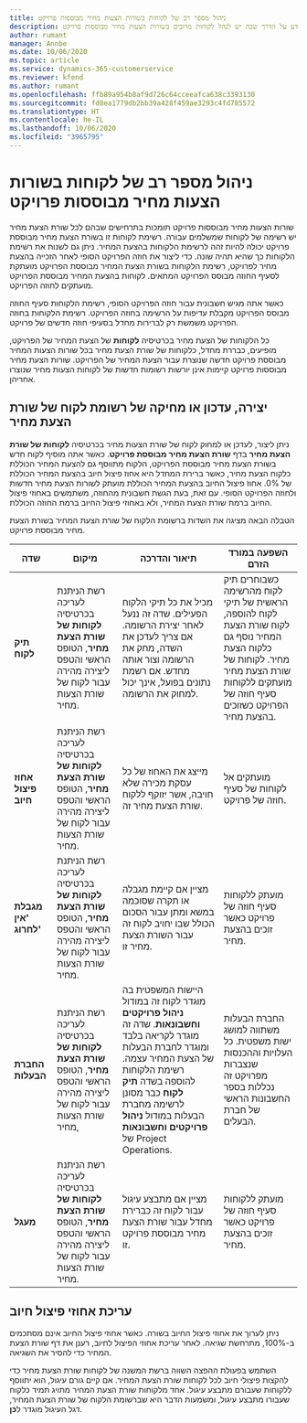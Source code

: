 ```yaml
---
title: ניהול מספר רב של לקוחות בשורות הצעות מחיר מבוססות פרויקט
description: נושא זה מספק מידע על הדרך שבה יש לנהל לקוחות מרובים בשורות הצעות מחיר מבוססות פרויקט.
author: rumant
manager: Annbe
ms.date: 10/06/2020
ms.topic: article
ms.service: dynamics-365-customerservice
ms.reviewer: kfend
ms.author: rumant
ms.openlocfilehash: ffb89a954b8af9d726c64cceeafca638c3393130
ms.sourcegitcommit: fd8ea1779db2bb39a428f459ae3293c4fd785572
ms.translationtype: HT
ms.contentlocale: he-IL
ms.lasthandoff: 10/06/2020
ms.locfileid: "3965795"
---
```

# <a name="manage-multiple-customers-on-project-based-quote-lines"></a>ניהול מספר רב של לקוחות בשורות הצעות מחיר מבוססות פרויקט

שורות הצעות מחיר מבוססות פרויקט תומכות בתרחישים שבהם לכל שורת הצעת מחיר יש רשימה של לקוחות שמשלמים עבורה. רשימת לקוחות זו בשורת הצעת מחיר מבוססת פרויקט יכולה להיות זהה לרשימת הלקוחות בהצעת המחיר. ניתן גם לשנות את רשימת הלקוחות כך שהיא תהיה שונה. כדי ליצור את חוזה הפרויקט הסופי לאחר הזכייה בהצעת מחיר לפרויקט, רשימת הלקוחות בשורת הצעת המחיר מבוססת הפרויקט מועתקת לסעיף החוזה מבוסס הפרויקט המתאים. לקוחות בהצעת המחיר מבוססת הפרויקט מועתקים לחוזה הפרויקט.

כאשר אתה מגיש חשבונית עבור חוזה הפרויקט הסופי, רשימת הלקוחות סעיף החוזה מבוסס הפרויקט מקבלת עדיפות על הרשימה בחוזה הפרויקט. רשימת הלקוחות בחוזה הפרויקט משמשת רק לברירות מחדל בסעיפי חוזה חדשים של פרויקט.

כל הלקוחות של הצעת מחיר בכרטיסיה **לקוחות** של הצעת המחיר של הפרויקט, מופיעים, כבררת מחדל, כלקוחות של שורת הצעת מחיר בכל שורות הצעות המחיר מבוססת פרויקט חדשה שנוצרת עבור הצעת המחיר של הפרויקט. שורות הצעת מחיר מבוססות פרויקט קיימות אינן יורשות רשומות חדשות של לקוחות הצעות מחיר שנוצרו אחריהן.

## <a name="create-update-or-delete-a-quote-line-customer-record"></a>יצירה, עדכון או מחיקה של רשומת לקוח של שורת הצעת מחיר

ניתן ליצור, לעדכן או למחוק לקוח של שורת הצעות מחיר בכרטיסיה **לקוחות של שורת הצעת מחיר** בדף **שורת הצעת מחיר מבוססת פרויקט**. כאשר אתה מוסיף לקוח חדש בשורת הצעת מחיר מבוססת הפרויקט, הלקוח מתווסף גם להצעת המחיר הכוללת כלקוח הצעת מחיר, כאשר ברירת המחדל היא אחוז פיצול חיוב בהצעת המחיר הכוללת של 0%. אחוז פיצול החיוב בהצעת המחיר הכוללת מועתק לשורות הצעת מחיר חדשות ולחוזה הפרויקט הסופי. עם זאת, בעת הגשת חשבונית מהחוזה, משתמשים באחוזי פיצול החיוב ברמת שורת הצעת המחיר, ולא באחוזי פיצול החיוב ברמת החוזה הכוללת. 

הטבלה הבאה מציגה את השדות ברשומת הלקוח של שורת הצעת המחיר בשורת הצעת מחיר מבוססת פרויקט.

| שדה | מיקום | תיאור והדרכה | השפעה במורד הזרם |
| --- | --- | --- | --- |
| **תיק לקוח** | רשת הניתנת לעריכה בכרטיסיה **לקוחות של שורת הצעת מחיר**, הטופס הראשי והטפס ליצירה מהירה עבור לקוח של שורת הצעות מחיר. | מכיל את כל תיקי הלקוח הפעילים. שדה זה ננעל לאחר יצירת הרשומה. אם צריך לעדכן את השדה, מחק את הרשומה וצור אותה מחדש. אם רשמת נתונים בפועל, אינך יכול למחוק את הרשומה. | כשבוחרים תיק לקוח מהרשימה הראשית של תיקי לקוח להוספה, לקוח שורת הצעת המחיר נוסף גם כלקוח הצעת מחיר. לקוחות של שורת הצעת מחיר מועתקים ללקוחות סעיף חוזה של הפרויקט כשזוכים בהצעת מחיר. |
| **אחוז פיצול חיוב** | רשת הניתנת לעריכה בכרטיסיה **לקוחות של שורת הצעת מחיר**, הטופס הראשי והטפס ליצירה מהירה עבור לקוח של שורת הצעות מחיר. | מייצג את האחוז של כל עסקת מכירה שלא חויבה, אשר יזוקף ללקוח שורת הצעת מחיר זה. | מועתקים אל לקוחות של סעיף חוזה של פרויקט. |
| **מגבלת 'אין לחרוג'** | רשת הניתנת לעריכה בכרטיסיה **לקוחות של שורת הצעת מחיר**, הטופס הראשי והטפס ליצירה מהירה עבור לקוח של שורת הצעות מחיר. | מציין אם קיימת מגבלה או תקרה שסוכמה במשא ומתן עבור הסכום הכולל שבו יחויב לקוח זה עבור השורת הצעת מחיר זו. | מועתק ללקוחות סעיף חוזה של פרויקט כאשר זוכים בהצעת מחיר. |
| **החברת הבעלות** | רשת הניתנת לעריכה בכרטיסיה **לקוחות של שורת הצעת מחיר**, הטופס הראשי והטפס ליצירה מהירה עבור לקוח של שורת הצעות מחיר, | היישות המשפטית בה מוגדר לקוח זה במודול **ניהול פרויקטים וחשבונאות**. שדה זה מוגדר לקריאה בלבד ומוגדר לחברת הבעלות של הצעת המחיר עצמה. רשימת הלקוחות להוספה בשדה **תיק לקוח** כבר מסונן לרשימה מחברת הבעלות במודול **ניהול פרויקטים וחשבונאות** של Project Operations. | החברת הבעלות משתווה למושג ישות משפטית. כל העלויות וההכנסות שנצברות מפרויקט זה נכללות בספר החשבונות הראשי של חברת הבעלים. |
| **מעגל** | רשת הניתנת לעריכה בכרטיסיה **לקוחות של שורת הצעת מחיר**, הטופס הראשי והטפס ליצירה מהירה עבור לקוח של שורת הצעות מחיר. | מציין אם מתבצע עיגול עבור לקוח זה כברירת מחדל עבור שורת הצעת מחיר מבוססת פרויקט זו. | מועתק ללקוחות סעיף חוזה של פרויקט כאשר זוכים בהצעת מחיר. |

## <a name="edit-billing-split-percentages"></a>עריכת אחוזי פיצול חיוב

ניתן לערוך את אחוזי פיצול החיוב בשורה. כאשר אחוזי פיצול החיוב אינם מסתכמים ב-100%, מתרחשת שגיאה. לאחר עריכת אחוזי הפיצול לחיוב, רענן את דף שורת הצעת המחיר כדי להסיר את השגיאה.

השתמש בפעולת ההפצה השווה ברשת המשנה של לקוחות שורת הצעת מחיר כדי להקצות פיצולי חיוב לכל לקוחות שורת הצעת המחיר. אם קיים גורם עיגול, הוא יתווסף ללקוחות שעבורם מתבצע עיגול. אחד מלקוחות שורת הצעת המחיר מתויג תמיד כלקוח שעבורו מתבצע עיגול, ומשמעות הדבר היא שברשומת הלקוח של שורת הצעת המחיר,  דגל העיגול מוגדר ל**כן**. 
